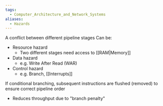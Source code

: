 ```yaml
---
tags:
  - Computer_Architecture_and_Network_Systems
aliases:
  - Hazards
---
```

A conflict between different pipeline stages
Can be:
- Resource hazard
	- Two different stages need access to [[RAM|Memory]]
- Data hazard
	- e.g. Write After Read (WAR)
- Control hazard
	- e.g. Branch, [[Interrupts]]


If conditional branching, subsequent instructions are flushed (removed) to ensure correct pipeline order
- Reduces throughput due to "branch penalty"